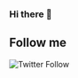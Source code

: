 ### Hi there 👋

## Follow me

![Twitter Follow](https://img.shields.io/twitter/follow/ygohel18?style=for-the-badge&logo=twitter&link=https://twitter.com/ygohel18&url=https://twitter.com/ygohel18)

<!--
**Ygohel18/ygohel18** is a ✨ _special_ ✨ repository because its `README.md` (this file) appears on your GitHub profile.

Here are some ideas to get you started:

- 🔭 I’m currently working on ...
- 🌱 I’m currently learning ...
- 👯 I’m looking to collaborate on ...
- 🤔 I’m looking for help with ...
- 💬 Ask me about ...
- 📫 How to reach me: ...
- 😄 Pronouns: ...
- ⚡ Fun fact: ...
-->
